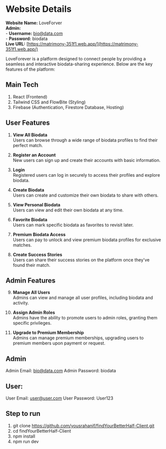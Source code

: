 # Website Details

**Website Name:** LoveForver  
**Admin:**  
    - **Username:** bio@data.com  
    - **Password:** biodata  
**Live URL:** [https://matrimony-351f1.web.app/](https://matrimony-351f1.web.app/)

LoveForever is a platform designed to connect people by providing a seamless and interactive biodata-sharing experience. Below are the key features of the platform:

## Main Tech
1. React (Frontend)
2. Tailwind CSS and FlowBite (Styling)
3. Firebase (Authentication, Firestore Database, Hosting)

## User Features
1. **View All Biodata**  
   Users can browse through a wide range of biodata profiles to find their perfect match.

2. **Register an Account**  
   New users can sign up and create their accounts with basic information.

3. **Login**  
   Registered users can log in securely to access their profiles and explore biodata.

4. **Create Biodata**  
   Users can create and customize their own biodata to share with others.

5. **View Personal Biodata**  
   Users can view and edit their own biodata at any time.

6. **Favorite Biodata**  
   Users can mark specific biodata as favorites to revisit later.

7. **Premium Biodata Access**  
   Users can pay to unlock and view premium biodata profiles for exclusive matches.

8. **Create Success Stories**  
   Users can share their success stories on the platform once they've found their match.

## Admin Features
9. **Manage All Users**  
   Admins can view and manage all user profiles, including biodata and activity.

10. **Assign Admin Roles**  
    Admins have the ability to promote users to admin roles, granting them specific privileges.

11. **Upgrade to Premium Membership**  
    Admins can manage premium memberships, upgrading users to premium members upon payment or request.

## Admin
Admin Email: bio@data.com
Admin Password: biodata

## User:
User Email: user@user.com
User Password: User123

## Step to run
1. git clone https://github.com/yousrahanif/findYourBetterHalf-Client.git
2. cd findYourBetterHalf-Client
3. npm install
4. npm run dev
